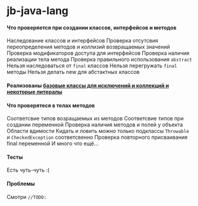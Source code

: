 # jb-java-lang

#### Что проверяется при создании классов, интерфейсов и методов
   Наследование классов и интерфейсов
   Проверка отсутсвия переопределения методов и коллизий возвращаемых значений
   Проверка модификаторов доступа для интерфейсов
   Проверка наличия реализации тела метода
   Проверка правильного использования `abstract`
   Нельзя наследоваться от `final` классов
   Нельзя перегружать `final` методы
   Нельзя делать new для абстактных классов

#### Реализованы [базовые классы для исключений и коллекций и некоторые литералы](https://github.com/KirillTim/jb-java-lang/blob/master/src/main/kotlin/im/kirillt/jbtask/builtin/Types.kt)

#### Что проверятеся в телах методов
   Соответсвие типов возращаемых из методов
   Соответсвие типов при создании переменной
   Проверка наличия методов и полей у объекта
   Области вдимости
   Кидать и ловить можно только подклассы `Throwable` и `CheckedException` соответсвенно
   Проверка повторного присваивания final переменной
   И много что ещё...

#### Тесты
Есть чуть-чуть :(

#### Проблемы
   Смотри `//TODO:`

